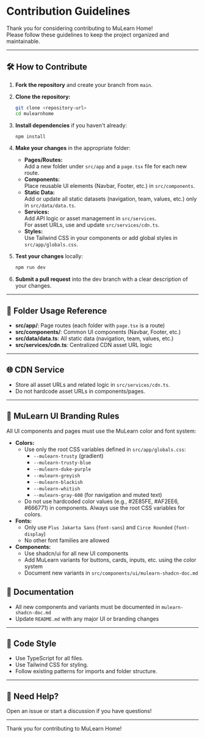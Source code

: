 # Contribution Guidelines

Thank you for considering contributing to MuLearn Home!  
Please follow these guidelines to keep the project organized and maintainable.

---

## 🛠️ How to Contribute

1. **Fork the repository** and create your branch from `main`.

2. **Clone the repository:**

   ```bash
   git clone <repository-url>
   cd mulearnhome
   ```

3. **Install dependencies** if you haven't already:

   ```bash
   npm install
   ```

4. **Make your changes** in the appropriate folder:
   - **Pages/Routes:**  
     Add a new folder under `src/app` and a `page.tsx` file for each new route.
   - **Components:**  
     Place reusable UI elements (Navbar, Footer, etc.) in `src/components`.
   - **Static Data:**  
     Add or update all static datasets (navigation, team, values, etc.) only in `src/data/data.ts`.
   - **Services:**  
     Add API logic or asset management in `src/services`.  
     For asset URLs, use and update `src/services/cdn.ts`.
   - **Styles:**  
     Use Tailwind CSS in your components or add global styles in `src/app/globals.css`.

5. **Test your changes** locally:

   ```bash
   npm run dev
   ```

6. **Submit a pull request** into the dev branch with a clear description of your changes.

---

## 📁 Folder Usage Reference

- **src/app/**: Page routes (each folder with `page.tsx` is a route)
- **src/components/**: Common UI components (Navbar, Footer, etc.)
- **src/data/data.ts**: All static data (navigation, team, values, etc.)
- **src/services/cdn.ts**: Centralized CDN asset URL logic

---

## 🌐 CDN Service

- Store all asset URLs and related logic in `src/services/cdn.ts`.
- Do not hardcode asset URLs in components/pages.

---

## 🎨 MuLearn UI Branding Rules

All UI components and pages must use the MuLearn color and font system:

- **Colors:**
  - Use only the root CSS variables defined in `src/app/globals.css`:
    - `--mulearn-trusty` (gradient)
    - `--mulearn-trusty-blue`
    - `--mulearn-duke-purple`
    - `--mulearn-greyish`
    - `--mulearn-blackish`
    - `--mulearn-whitish`
    - `--mulearn-gray-600` (for navigation and muted text)
  - Do not use hardcoded color values (e.g., #2E85FE, #AF2EE6, #666771) in components. Always use the root CSS variables for colors.
- **Fonts:**
  - Only use `Plus Jakarta Sans` (`font-sans`) and `Circe Rounded` (`font-display`)
  - No other font families are allowed
- **Components:**
  - Use shadcn/ui for all new UI components
  - Add MuLearn variants for buttons, cards, inputs, etc. using the color system
  - Document new variants in `src/components/ui/mulearn-shadcn-doc.md`

## 📝 Documentation

- All new components and variants must be documented in `mulearn-shadcn-doc.md`
- Update `README.md` with any major UI or branding changes

---

## 📝 Code Style

- Use TypeScript for all files.
- Use Tailwind CSS for styling.
- Follow existing patterns for imports and folder structure.

---

## 💬 Need Help?

Open an issue or start a discussion if you have questions!

---

Thank you for contributing to MuLearn Home!
